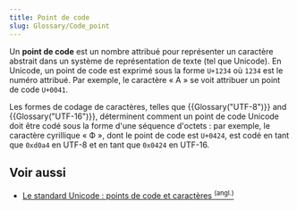 ```yaml
---
title: Point de code
slug: Glossary/Code_point
---
```


Un **point de code** est un nombre attribué pour représenter un caractère abstrait dans un système de représentation de texte (tel que Unicode). En Unicode, un point de code est exprimé sous la forme `U+1234` où `1234` est le numéro attribué. Par exemple, le caractère «&nbsp;A&nbsp;» se voit attribuer un point de code `U+0041`.

Les formes de codage de caractères, telles que {{Glossary("UTF-8")}} and {{Glossary("UTF-16")}}, déterminent comment un point de code Unicode doit être codé sous la forme d'une séquence d'octets&nbsp;: par exemple, le caractère cyrillique «&nbsp;Ф&nbsp;», dont le point de code est `U+0424`, est codé en tant que `0xd0a4` en UTF-8 et en tant que `0x0424` en UTF-16.

## Voir aussi

- [Le standard Unicode&nbsp;: points de code et caractères <sup>(angl.)</sup>](https://www.unicode.org/versions/Unicode14.0.0/ch02.pdf#G25564)
